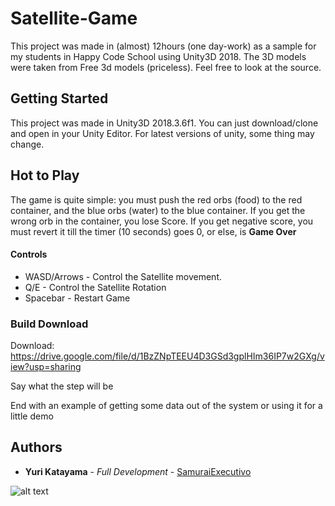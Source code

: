 # Satellite-Game
This project was made in (almost) 12hours (one day-work) as a sample for my students in Happy Code School using Unity3D 2018. The 3D models were taken from Free 3d models (priceless). Feel free to look at the source.

## Getting Started

This project was made in Unity3D 2018.3.6f1. You can just download/clone and open in your Unity Editor. For latest versions of unity, some thing may change.

## Hot to Play 
The game is quite simple: you must push the red orbs (food) to the red container, and the blue orbs (water) to the blue container. If you get the wrong orb in the container, you lose Score. If you get negative score, you must revert it till the timer (10 seconds) goes 0, or else, is **Game Over**
#### Controls
* WASD/Arrows - Control the Satellite movement.
* Q/E - Control the Satellite Rotation
* Spacebar - Restart Game



### Build Download

Download: https://drive.google.com/file/d/1BzZNpTEEU4D3GSd3gplHIm36IP7w2GXg/view?usp=sharing

Say what the step will be

End with an example of getting some data out of the system or using it for a little demo

## Authors

* **Yuri Katayama** - *Full Development* - [SamuraiExecutivo](https://github.com/SamuraiExecutivo)

![alt text](https://scontent.fsdu6-1.fna.fbcdn.net/v/t1.15752-9/55765395_449469792461639_5910963859404881920_n.png?_nc_cat=102&_nc_eui2=AeEvSEaAzutmuCgiYPbguBzTSF1Sm9OfUi_Kw61UDsUBCXyHHH4PUNg9Xj1uIODLeZqTC4Lf78PVN-CFzgMgD8xhBdqEY62aNw6dy2Noxtyu0w&_nc_ht=scontent.fsdu6-1.fna&oh=c7bd6a6e9ca5721c61712ff0dab2a669&oe=5D170173)
